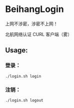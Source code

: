 # BeihangLogin

上网不涉密，涉密不上网！

北航网络认证 CURL 客户端（雾）

## Usage:

### 登录：

 ```./login.sh login ```

### 注销：

 ```./login.sh logout ```
